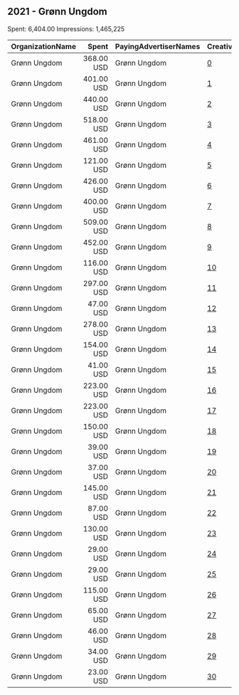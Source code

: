 ## 2021 - Grønn Ungdom 
Spent: 6,404.00
Impressions: 1,465,225

|OrganizationName|Spent|PayingAdvertiserNames|CreativeUrls|Impressions|Genders|AgeBrackets|CountryCodes|BillingAddresses|CandidateBallotInformation|
|:---|---:|:---|:---|---:|:---|:---|:---|:---|:---|
|Grønn Ungdom|368.00 USD|Grønn Ungdom|[0](https://www.snap.com/political-ads/asset/102c179fb672cc69470b1f2678e07c4c15e1171795d6c73579815e0bd4659614?mediaType=mp4)|208,977||28-|norway|"Hausmanns gate 19,OSLO,0182,NO"||
|Grønn Ungdom|401.00 USD|Grønn Ungdom|[1](https://www.snap.com/political-ads/asset/ba9b7465f5ce378db8580cdc4cb06af80db9ae36c1d79038797ff2d05b9a218e?mediaType=mp4)|120,115||28-|norway|"Hausmanns gate 19,OSLO,0182,NO"||
|Grønn Ungdom|440.00 USD|Grønn Ungdom|[2](https://www.snap.com/political-ads/asset/2a9ab5c9e3e08ef194a7592abda1aec0ee2d80c8d8b442460eb45d95e0f8bd57?mediaType=mp4)|112,028||18-28|norway|"Hausmanns gate 19,OSLO,0182,NO"||
|Grønn Ungdom|518.00 USD|Grønn Ungdom|[3](https://www.snap.com/political-ads/asset/2127fab023d9a54c32e4b7d4a5668a82409d5df462fcdde00a8c0e74c29dd7b4?mediaType=jpeg)|97,620||18-28|norway|"Hausmanns gate 19,OSLO,0182,NO"||
|Grønn Ungdom|461.00 USD|Grønn Ungdom|[4](https://www.snap.com/political-ads/asset/e82111c5c5c30644c61a13d1bfec61048a4dbc2138d32d4ebbabb49280ced325?mediaType=mp4)|89,789||18-28|norway|"Hausmanns gate 19,OSLO,0182,NO"||
|Grønn Ungdom|121.00 USD|Grønn Ungdom|[5](https://www.snap.com/political-ads/asset/50391bcabe2ed206673de1520097fc470270db2b840eb9552b9f96534a764755?mediaType=jpeg)|83,500||17-28|norway|"Hausmanns gate 19,OSLO,0182,NO"||
|Grønn Ungdom|426.00 USD|Grønn Ungdom|[6](https://www.snap.com/political-ads/asset/83f88cedce390b5a4adc2dcb7ceb1873eb01b826dbaa5f37f1b74106bcac47ed?mediaType=mp4)|73,609||17-28|norway|"Hausmanns gate 19,OSLO,0182,NO"||
|Grønn Ungdom|400.00 USD|Grønn Ungdom|[7](https://www.snap.com/political-ads/asset/b044c0566fd803db5a1aa18379d21fa9c54f498863af5cda3e5ccc302166a482?mediaType=mp4)|66,158||17-28|norway|"Hausmanns gate 19,OSLO,0182,NO"||
|Grønn Ungdom|509.00 USD|Grønn Ungdom|[8](https://www.snap.com/political-ads/asset/6afc56d0a2f929554c456ebb24f380acb5f8ac2176233cfb5f8dbe5b09b27abf?mediaType=mp4)|64,077||18-28|norway|"Hausmanns gate 19,OSLO,0182,NO"||
|Grønn Ungdom|452.00 USD|Grønn Ungdom|[9](https://www.snap.com/political-ads/asset/fb2fd45b5b6cc237e6bcb892d961755f2e4b2f1fc0efee495220c1ac4f6c2b38?mediaType=mp4)|55,823||17-28|norway|"Hausmanns gate 19,OSLO,0182,NO"||
|Grønn Ungdom|116.00 USD|Grønn Ungdom|[10](https://www.snap.com/political-ads/asset/3a4c895d36163b8eef809b057d228b0276ddda9d14a14467b88efac21c351773?mediaType=png)|41,664||18-28|norway|"Hausmanns gate 19,OSLO,0182,NO"||
|Grønn Ungdom|297.00 USD|Grønn Ungdom|[11](https://www.snap.com/political-ads/asset/40acf2312b85f8265d78a41f1b8a21893e741f65d43b6575a858f841f379f665?mediaType=mp4)|34,124||18-28|norway|"Hausmanns gate 19,OSLO,0182,NO"||
|Grønn Ungdom|47.00 USD|Grønn Ungdom|[12](https://www.snap.com/political-ads/asset/3f9a49b49a6baa5565305dccc5d8b0d8bc8e04782c71ca6fbc21bd8ecc97e81b?mediaType=jpeg)|32,081||17-28|norway|"Hausmanns gate 19,OSLO,0182,NO"||
|Grønn Ungdom|278.00 USD|Grønn Ungdom|[13](https://www.snap.com/political-ads/asset/20f4ee2a8ba9740c5a72aa1b3a9de0ecae80823c24b740df84693c07cdec50bb?mediaType=mp4)|31,770||18-28|norway|"Hausmanns gate 19,OSLO,0182,NO"||
|Grønn Ungdom|154.00 USD|Grønn Ungdom|[14](https://www.snap.com/political-ads/asset/d8754fd41e6a2d80b94b4ccfaf581944cbf4ec77b39ff751c7a78cd96e3c680f?mediaType=mp4)|29,031||17-28|norway|"Hausmanns gate 19,OSLO,0182,NO"||
|Grønn Ungdom|41.00 USD|Grønn Ungdom|[15](https://www.snap.com/political-ads/asset/fc52aa078c32d8ccb6fbdd1f8ecfebd32ff5df153e3b47da6fd4ad1c272d14c2?mediaType=jpeg)|28,932||17-28|norway|"Hausmanns gate 19,OSLO,0182,NO"||
|Grønn Ungdom|223.00 USD|Grønn Ungdom|[16](https://www.snap.com/political-ads/asset/e949c4031400d1b5efbba8bdeae7abf69ebeff35bbc5d5cc635d643a9baf70b4?mediaType=mp4)|28,016||17-28|norway|"Hausmanns gate 19,OSLO,0182,NO"||
|Grønn Ungdom|223.00 USD|Grønn Ungdom|[17](https://www.snap.com/political-ads/asset/0e62cc873e026db5b5f7018dbd61ebfb3c98919af3c730bc6d931d8102d2b20e?mediaType=mp4)|27,943||17-28|norway|"Hausmanns gate 19,OSLO,0182,NO"||
|Grønn Ungdom|150.00 USD|Grønn Ungdom|[18](https://www.snap.com/political-ads/asset/8daaec30de6857afbbf1bcd797323134a9eefa58c9bba3335fe0f910c92bd1ba?mediaType=mp4)|27,519||17-28|norway|"Hausmanns gate 19,OSLO,0182,NO"||
|Grønn Ungdom|39.00 USD|Grønn Ungdom|[19](https://www.snap.com/political-ads/asset/4228994856c3f47d3ecb56b5cb69cbc51672cb4413da86d1be0ec21a5fb210fd?mediaType=jpeg)|27,299||17-28|norway|"Hausmanns gate 19,OSLO,0182,NO"||
|Grønn Ungdom|37.00 USD|Grønn Ungdom|[20](https://www.snap.com/political-ads/asset/8490c21cf8a357c7c4b215623e065fec2b09d02073036f80ae7566410eb87ccb?mediaType=jpeg)|25,649||17-28|norway|"Hausmanns gate 19,OSLO,0182,NO"||
|Grønn Ungdom|145.00 USD|Grønn Ungdom|[21](https://www.snap.com/political-ads/asset/40d4aafbfcd2984490bdca0814aa8e29b7f5b6ef74164b5b64d47da7a532e72a?mediaType=mp4)|25,594||17-28|norway|"Hausmanns gate 19,OSLO,0182,NO"||
|Grønn Ungdom|87.00 USD|Grønn Ungdom|[22](https://www.snap.com/political-ads/asset/459b16e0b9f08178b4e59cdf4cdce4fa6e376a80c3fe250b704054319bdd90e2?mediaType=mp4)|22,323||18-28|norway|"Hausmanns gate 19,OSLO,0182,NO"||
|Grønn Ungdom|130.00 USD|Grønn Ungdom|[23](https://www.snap.com/political-ads/asset/7ac0c4b2afd73fe8abc11190bee771d90d4f5fe5a79eb9cd8bef240991126518?mediaType=mp4)|21,695||17-28|norway|"Hausmanns gate 19,OSLO,0182,NO"||
|Grønn Ungdom|29.00 USD|Grønn Ungdom|[24](https://www.snap.com/political-ads/asset/d7ae376c2474c46aac04e6e0b4b4966fba6e4a6427dbf968f3ed30dfdbf64c88?mediaType=jpeg)|20,161||17-28|norway|"Hausmanns gate 19,OSLO,0182,NO"||
|Grønn Ungdom|29.00 USD|Grønn Ungdom|[25](https://www.snap.com/political-ads/asset/d90875d01c5fb456c3eddb36f788238384fd8980503893abbb11436c4eab121a?mediaType=jpeg)|20,039||17-28|norway|"Hausmanns gate 19,OSLO,0182,NO"||
|Grønn Ungdom|115.00 USD|Grønn Ungdom|[26](https://www.snap.com/political-ads/asset/b9e096cec42a96648dc6ab45f12087f0e6d904c355857b105f212d1e5c75735b?mediaType=jpeg)|19,657||18-28|norway|"Hausmanns gate 19,OSLO,0182,NO"||
|Grønn Ungdom|65.00 USD|Grønn Ungdom|[27](https://www.snap.com/political-ads/asset/e9bdfd0de52dc390c342387a3a46319c32771e6443b8958946c4ad34375d7c4c?mediaType=mp4)|11,760||17-28|norway|"Hausmanns gate 19,OSLO,0182,NO"||
|Grønn Ungdom|46.00 USD|Grønn Ungdom|[28](https://www.snap.com/political-ads/asset/65cccbbc01adf3303b3bb9af45c4f89544c25130b99d4632a3c0895728cab7c9?mediaType=mp4)|7,377||17-28|norway|"Hausmanns gate 19,OSLO,0182,NO"||
|Grønn Ungdom|34.00 USD|Grønn Ungdom|[29](https://www.snap.com/political-ads/asset/23608d8c4c03b57388125f29f9f62ae237475ff3ade099972eca0356fbe1ea06?mediaType=mp4)|5,454||17-28|norway|"Hausmanns gate 19,OSLO,0182,NO"||
|Grønn Ungdom|23.00 USD|Grønn Ungdom|[30](https://www.snap.com/political-ads/asset/8eecea38db58bd0a256efb3f001bcf282b55549652f66fabc0493b361c56ca12?mediaType=jpeg)|5,441||18-28|norway|"Hausmanns gate 19,OSLO,0182,NO"||
